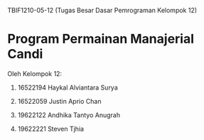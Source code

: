 TBIF1210-05-12
(Tugas Besar Dasar Pemrograman Kelompok 12)

# Program Permainan Manajerial Candi

Oleh Kelompok 12:

1. 16522194 Haykal Alviantara Surya

2. 16522059 Justin Aprio Chan

3. 19622122 Andhika Tantyo Anugrah

4. 19622221 Steven Tjhia
